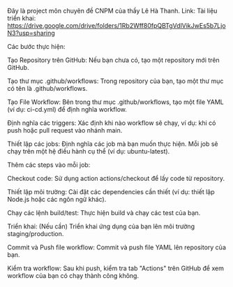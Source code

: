 Đây là project môn chuyên đề CNPM của thầy Lê Hà Thanh. Link: Tài liệu triển khai: https://drive.google.com/drive/folders/1Rb2Wff80fpQBTgVdlVikJwEs5b7LjoN3?usp=sharing

Các bước thực hiện:

Tạo Repository trên GitHub: Nếu bạn chưa có, tạo một repository mới trên GitHub.

Tạo thư mục .github/workflows: Trong repository của bạn, tạo một thư mục có tên là .github/workflows.

Tạo File Workflow: Bên trong thư mục .github/workflows, tạo một file YAML (ví dụ: ci-cd.yml) để định nghĩa workflow.

Định nghĩa các triggers: Xác định khi nào workflow sẽ chạy, ví dụ: khi có push hoặc pull request vào nhánh main.

Thiết lập các jobs: Định nghĩa các job mà bạn muốn thực hiện. Mỗi job sẽ chạy trên một hệ điều hành cụ thể (ví dụ: ubuntu-latest).

Thêm các steps vào mỗi job:

Checkout code: Sử dụng action actions/checkout để lấy code từ repository.

Thiết lập môi trường: Cài đặt các dependencies cần thiết (ví dụ: thiết lập Node.js hoặc các ngôn ngữ khác).

Chạy các lệnh build/test: Thực hiện build và chạy các test của bạn.

Triển khai: (Nếu cần) Triển khai ứng dụng của bạn lên môi trường staging/production.

Commit và Push file workflow: Commit và push file YAML lên repository của bạn.

Kiểm tra workflow: Sau khi push, kiểm tra tab "Actions" trên GitHub để xem workflow của bạn có chạy thành công không.
